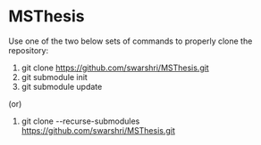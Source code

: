 # MSThesis

Use one of the two below sets of commands to properly clone the repository:
1. git clone https://github.com/swarshri/MSThesis.git
2. git submodule init
3. git submodule update

(or)

1. git clone --recurse-submodules https://github.com/swarshri/MSThesis.git